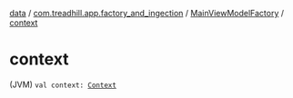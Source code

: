 [data](../../index.md) / [com.treadhill.app.factory_and_ingection](../index.md) / [MainViewModelFactory](index.md) / [context](./context.md)

# context

(JVM) `val context: `[`Context`](https://developer.android.com/reference/android/content/Context.html)